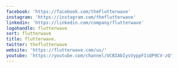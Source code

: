```yaml
---
facebook: 'https://facebook.com/theFlutterwave'
instagram: 'https://instagram.com/theflutterwave'
linkedin: 'https://linkedin.com/company/flutterwave'
logohandle: flutterwave
sort: flutterwave
title: flutterwave.
twitter: theflutterwave
website: 'https://flutterwave.com/us/'
youtube: 'https://youtube.com/channel/UCBIAbIysVyppFIiQP9CV-zQ'
---
```


